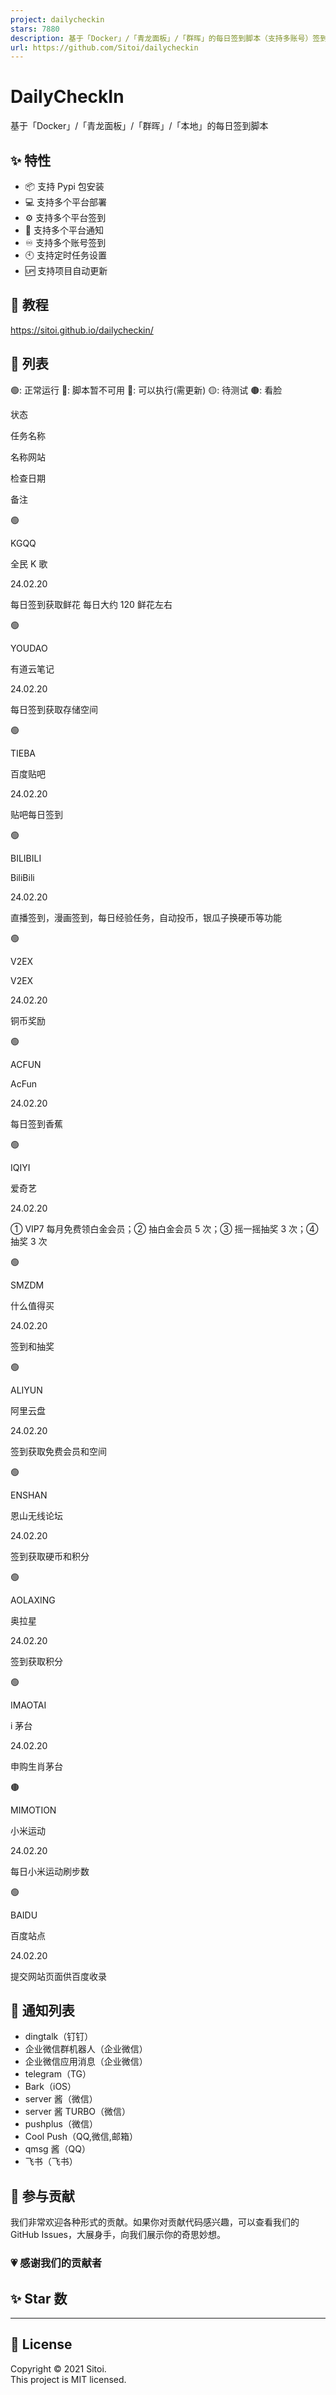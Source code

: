 ```yaml
---
project: dailycheckin
stars: 7880
description: 基于「Docker」/「青龙面板」/「群晖」的每日签到脚本（支持多账号）签到列表: ｜爱奇艺｜全民K歌｜有道云笔记｜百度贴吧｜Bilibili｜V2EX｜AcFun｜什么值得买｜阿里云盘｜i茅台申购｜小米运动｜百度搜索资源平台｜恩山论坛｜奥拉星｜
url: https://github.com/Sitoi/dailycheckin
---
```


DailyCheckIn
============

基于「Docker」/「青龙面板」/「群晖」/「本地」的每日签到脚本

✨ 特性
----

-   📦 支持 Pypi 包安装
-   💻 支持多个平台部署
-   ⚙️ 支持多个平台签到
-   📢 支持多个平台通知
-   ♾️ 支持多个账号签到
-   🕙 支持定时任务设置
-   🆙 支持项目自动更新

🦄 教程
-----

https://sitoi.github.io/dailycheckin/

🧾 列表
-----

🟢: 正常运行 🔴: 脚本暂不可用 🔵: 可以执行(需更新) 🟡: 待测试 🟤: 看脸

状态

任务名称

名称网站

检查日期

备注

🟢️

KGQQ

全民 K 歌

24.02.20

每日签到获取鲜花 每日大约 120 鲜花左右

🟢️

YOUDAO

有道云笔记

24.02.20

每日签到获取存储空间

🟢️

TIEBA

百度贴吧

24.02.20

贴吧每日签到

🟢️

BILIBILI

BiliBili

24.02.20

直播签到，漫画签到，每日经验任务，自动投币，银瓜子换硬币等功能

🟢️

V2EX

V2EX

24.02.20

铜币奖励

🟢️

ACFUN

AcFun

24.02.20

每日签到香蕉

🟢️

IQIYI

爱奇艺

24.02.20

① VIP7 每月免费领白金会员；② 抽白金会员 5 次；③ 摇一摇抽奖 3 次；④ 抽奖 3 次

🟢️

SMZDM

什么值得买

24.02.20

签到和抽奖

🟢️

ALIYUN

阿里云盘

24.02.20

签到获取免费会员和空间

🟢️

ENSHAN

恩山无线论坛

24.02.20

签到获取硬币和积分

🟢️

AOLAXING

奥拉星

24.02.20

签到获取积分

🟢️

IMAOTAI

i 茅台

24.02.20

申购生肖茅台

🟤

MIMOTION

小米运动

24.02.20

每日小米运动刷步数

🟢️

BAIDU

百度站点

24.02.20

提交网站页面供百度收录

💬 通知列表
-------

-   dingtalk（钉钉）
-   企业微信群机器人（企业微信）
-   企业微信应用消息（企业微信）
-   telegram（TG）
-   Bark（iOS）
-   server 酱（微信）
-   server 酱 TURBO（微信）
-   pushplus（微信）
-   Cool Push（QQ,微信,邮箱）
-   qmsg 酱（QQ）
-   飞书（飞书）

🤝 参与贡献
-------

我们非常欢迎各种形式的贡献。如果你对贡献代码感兴趣，可以查看我们的 GitHub Issues，大展身手，向我们展示你的奇思妙想。

### 💗 感谢我们的贡献者

✨ Star 数
--------

* * *

📝 License
----------

Copyright © 2021 Sitoi.  
This project is MIT licensed.
